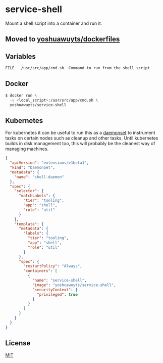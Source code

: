 # service-shell
Mount a shell script into a container and run it.

## Moved to [yoshuawuyts/dockerfiles](https://github.com/yoshuawuyts/dockerfiles)

## Variables
```sh
FILE   /usr/src/app/cmd.sh  Command to run from the shell script
```

## Docker
```sh
$ docker run \
  -v <local_script>:/usr/src/app/cmd.sh \
  yoshuawuyts/service-shell
```

## Kubernetes
For kubernetes it can be useful to run this as a [daemonset][ds] to instrument
tasks on certain nodes such as cleanup and other tasks. Until kubernetes builds
in disk management too, this will probably be the cleanest way of managing
machines.
```json
{
  "apiVersion": "extensions/v1beta1",
  "kind": "DaemonSet",
  "metadata": {
    "name": "shell-daemon"
  },
  "spec": {
    "selector": {
      "matchLabels": {
        "tier": "tooling",
        "app": "shell",
        "role": "util"
      }
    },
    "template": {
      "metadata": {
        "labels": {
          "tier": "tooling",
          "app": "shell",
          "role": "util"
        }
      },
      "spec": {
        "restartPolicy": "Always",
        "containers": [
          {
            "name": "service-shell",
            "image": "yoshuawuyts/service-shell",
            "securityContext": {
              "privileged": true
            }
          }
        ]
      }
    }
  }
}
```

## License
[MIT](https://tldrlegal.com/license/mit-license)

[ds]: http://kubernetes.io/docs/admin/daemons/#what-is-a-daemon-set
